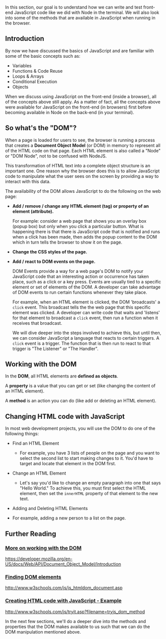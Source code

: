

In this section, our goal is to understand how we can write and test front-end JavaScript code like we did with Node in the terminal. We will also look into some of the methods that are available in JavaScript when running in the browser.


## Introduction

By now we have discussed the basics of JavaScript and are familiar with some of the basic concepts such as:


- Variables
- Functions & Code Reuse
- Loops & Arrays
- Conditional Execution
- Objects


When we discuss using JavaScript on the front-end (inside a browser), all of the concepts above still apply. As a matter of fact, all the concepts above were available for JavaScript on the front-end (in browsers) first before becoming available in Node on the back-end (in your terminal).

## So what's the "DOM"?

When a page is loaded for users to see, the browser is running a process that creates a __Document Object Model__ (or DOM) in memory to represent all of the HTML code on that page. Each HTML element is also called a "Node" or "DOM Node", not to be confused with NodeJS.

This transformation of HTML text into a complete object structure is an important one. One reason why the browser does this is to allow JavaScript code to manipulate what the user sees on the screen by providing a way to interact with this data.

The availability of the DOM allows JavaScript to do the following on the web page:

- __Add / remove / change any HTML element (tag) or property of an element (attribute).__

    For example: consider a web page that shows you an overlay box (popup box) but only when you click a particular button. What is happening there is that there is JavaScript code that is notified and runs when a click has been made, then adds the popup content to the DOM which in turn tells the browser to show it on the page.

- __Change the CSS styles of the page.__

- __Add / react to DOM events on the page.__

    DOM Events provide a way for a web page's DOM to notify your JavaScript code that an interesting action or occurrence has taken place, such as a click or a key press. Events are usually tied to a specific element or set of elements of the DOM. A developer can take advantage of DOM events to run certain functions whenever they take place.

    For example, when an HTML element is clicked, the DOM 'broadcasts' a `click` event. This broadcast tells the the web page that this specific element was clicked. A developer can write code that waits and 'listens' for that element to broadcast a `click` event, then run a function when it receives that broadcast. 

    We will dive deeper into the steps involved to achieve this, but until then, we can consider JavaScript a language that reacts to certain triggers. A `click` event is a trigger. The function that is then run to react to that trigger is "The Listener" or "The Handler".


## Working with the DOM

In the **DOM**, all HTML elements are **defined as objects**.

A **property** is a value that you can get or set (like changing the content of an HTML element).

A **method** is an action you can do (like add or deleting an HTML element).


## Changing HTML code with JavaScript

In most web development projects, you will use the DOM to do one of the following things:

* Find an HTML Element

  - For example, you have 3 lists of people on the page and you want to select the second list to start making changes to it. You'd have to target and locate that element in the DOM first.

* Change an HTML Element

  - Let's say you'd like to change an empty paragraph into one that says "Hello World." To achieve this, you must first select the HTML element, then set the `innerHTML` property of that element to the new text.

* Adding and Deleting HTML Elements

 - For example, adding a new person to a list on the page.


## Further Reading

### [More on working with the DOM](https://developer.mozilla.org/en-US/docs/Web/API/Document_Object_Model/Introduction)

<https://developer.mozilla.org/en-US/docs/Web/API/Document_Object_Model/Introduction>

### [Finding DOM elements](http://www.w3schools.com/js/js_htmldom_document.asp)

<http://www.w3schools.com/js/js_htmldom_document.asp>

### [Creating HTML code with JavaScript - Example](http://www.w3schools.com/js/tryit.asp?filename=tryjs_dom_method)

<http://www.w3schools.com/js/tryit.asp?filename=tryjs_dom_method>


In the next few sections, we'll do a deeper dive into the methods and properties that the DOM makes available to us such that we can do the DOM manipulation mentioned above.
